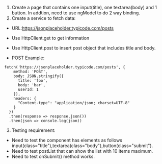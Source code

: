 1. Create a page that contains one input(title), one textarea(body) and 1 button. In addtion, need to use ngModel to do 2 way binding.
2. Create a service to fetch data:

- URL:https://jsonplaceholder.typicode.com/posts
- Use HttpClient.get to get information
- Use HttpClient.post to insert post object that includes title and body.

- POST Example:

```
fetch('https://jsonplaceholder.typicode.com/posts', {
    method: 'POST',
    body: JSON.stringify({
      title: 'foo',
      body: 'bar',
      userId: 1
    }),
    headers: {
      "Content-type": "application/json; charset=UTF-8"
    }
  })
  .then(response => response.json())
  .then(json => console.log(json))
```

3. Testing requirement:

- Need to test the component has elements as follows input(class="title"),textarea(class="body"),button(class="submit").
- Need to test postList that can show the list with 10 items maximum.
- Need to test onSubmit() method works.

